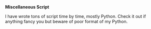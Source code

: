 **Miscellaneous Script** 

I have wrote tons of script time by time, mostly Python. Check it out if anything fancy you but beware of poor format of my Python.
